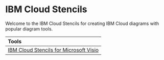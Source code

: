 # IBM Cloud Stencils

Welcome to the IBM Cloud Stencils for creating IBM Cloud diagrams with popular diagram tools.

| Tools |
| :--- |
| [IBM Cloud Stencils for Microsoft Visio](visio/visio.md) | 

